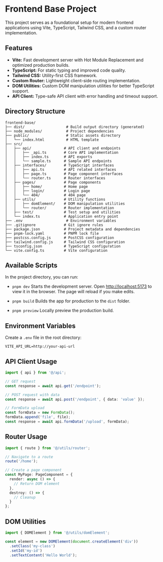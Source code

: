 # Frontend Base Project

This project serves as a foundational setup for modern frontend applications using Vite, TypeScript, Tailwind CSS, and a custom router implementation.

## Features

*   **Vite:** Fast development server with Hot Module Replacement and optimized production builds.
*   **TypeScript:** For static typing and improved code quality.
*   **Tailwind CSS:** Utility-first CSS framework.
*   **Custom Router:** Lightweight client-side routing implementation.
*   **DOM Utilities:** Custom DOM manipulation utilities for better TypeScript support.
*   **API Client:** Type-safe API client with error handling and timeout support.

## Directory Structure

```
frontend-base/
├── dist/                   # Build output directory (generated)
├── node_modules/           # Project dependencies
├── public/                 # Static assets directory
│   └── index.html          # HTML template
├── src/
│   ├── api/               # API client and endpoints
│   │   ├── _api.ts        # Core API implementation
│   │   ├── index.ts       # API exports
│   │   └── sample.ts      # Sample API endpoints
│   ├── interfaces/        # TypeScript interfaces
│   │   ├── api.ts         # API related interfaces
│   │   ├── page.ts        # Page component interfaces
│   │   └── router.ts      # Router interfaces
│   ├── pages/             # Page components
│   │   ├── home/          # Home page
│   │   ├── login/         # Login page
│   │   └── 404/           # 404 page
│   ├── utils/             # Utility functions
│   │   ├── domElement/    # DOM manipulation utilities
│   │   └── router/        # Router implementation
│   ├── test/              # Test setup and utilities
│   └── index.ts           # Application entry point
├── .env                    # Environment variables
├── .gitignore             # Git ignore rules
├── package.json           # Project metadata and dependencies
├── pnpm-lock.yaml         # PNPM lock file
├── postcss.config.js      # PostCSS configuration
├── tailwind.config.js     # Tailwind CSS configuration
├── tsconfig.json          # TypeScript configuration
└── vite.config.ts         # Vite configuration
```

## Available Scripts

In the project directory, you can run:

*   `pnpm dev`
    Starts the development server.
    Open [http://localhost:5173](http://localhost:5173) to view it in the browser.
    The page will reload if you make edits.

*   `pnpm build`
    Builds the app for production to the `dist` folder.

*   `pnpm preview`
    Locally preview the production build.

## Environment Variables

Create a `.env` file in the root directory:

```env
VITE_API_URL=http://your-api-url
```

## API Client Usage

```typescript
import { api } from '@/api';

// GET request
const response = await api.get('/endpoint');

// POST request with data
const response = await api.post('/endpoint', { data: 'value' });

// FormData upload
const formData = new FormData();
formData.append('file', file);
const response = await api.formData('/upload', formData);
```

## Router Usage

```typescript
import { route } from '@/utils/router';

// Navigate to a route
route('/home');

// Create a page component
const MyPage: PageComponent = {
  render: async () => {
    // Return DOM element
  },
  destroy: () => {
    // Cleanup
  }
};
```

## DOM Utilities

```typescript
import { DOMElement } from '@/utils/domElement';

const element = new DOMElement(document.createElement('div'))
  .setClass('my-class')
  .setId('my-id')
  .setTextContent('Hello World');
```
